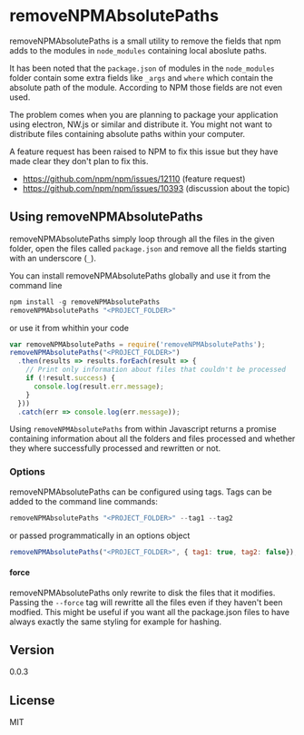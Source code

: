 # removeNPMAbsolutePaths

removeNPMAbsolutePaths is a small utility to remove the fields that npm adds to the modules in `node_modules` containing local aboslute paths.

It has been noted that the `package.json` of modules in the `node_modules` folder contain some extra fields like `_args` and `where` which contain the absolute path of the module. According to NPM those fields are not even used.

The problem comes when you are planning to package your application using electron, NW.js or similar and distribute it. You might not want to distribute files containing absolute paths within your computer.

A feature request has been raised to NPM to fix this issue but they have made clear they don't plan to fix this.
  - https://github.com/npm/npm/issues/12110 (feature request)
  - https://github.com/npm/npm/issues/10393 (discussion about the topic)

## Using removeNPMAbsolutePaths

removeNPMAbsolutePaths simply loop through all the files in the given folder, open the files called `package.json` and remove all the fields starting with an underscore (`_`).

You can  install removeNPMAbsolutePaths globally and use it from the command line
```Javascript
npm install -g removeNPMAbsolutePaths
removeNPMAbsolutePaths "<PROJECT_FOLDER>"
```
or use it from whithin your code
```Javascript
var removeNPMAbsolutePaths = require('removeNPMAbsolutePaths');
removeNPMAbsolutePaths("<PROJECT_FOLDER>")
  .then(results => results.forEach(result => {
    // Print only information about files that couldn't be processed
    if (!result.success) {
      console.log(result.err.message);
    }
  }))
  .catch(err => console.log(err.message));
```
Using `removeNPMAbsolutePaths` from within Javascript returns a promise containing information about all the folders and files processed and whether they where successfully processed and rewritten or not.

### Options
removeNPMAbsolutePaths can be configured using tags. Tags can be added to the command line commands:
```Javascript
removeNPMAbsolutePaths "<PROJECT_FOLDER>" --tag1 --tag2
```
or passed programmatically in an options object
```Javascript
removeNPMAbsolutePaths("<PROJECT_FOLDER>", { tag1: true, tag2: false});
```

#### force
removeNPMAbsolutePaths only rewrite to disk the files that it modifies. Passing the `--force` tag will rewritte all the files even if they haven't been modfied. This might be useful if you want all the package.json files to have always exactly the same styling for example for hashing.

## Version
0.0.3

## License
MIT
